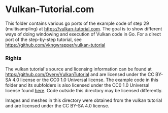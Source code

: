 # Vulkan-Tutorial.com

This folder contains various go ports of the example code of step 29 (multisampling) at https://vulkan-tutorial.com.
 The goal is to show different ways of doing windowing and execution of Vulkan code in Go.
 For a direct port of the step-by-step tutorial, see https://github.com/vkngwrapper/vulkan-tutorial

### Rights

The vulkan tutorial's source and licensing information can be
 found at https://github.com/Overv/VulkanTutorial and are licensed
 under the CC BY-SA 4.0 license or the CC0 1.0 Universal license.  The
 example code in this folder and its subfolders is also licensed under the CC0 1.0 Universal
 license found [here](https://creativecommons.org/publicdomain/zero/1.0/).
 Code outside this directory may be licensed differently.

Images and meshes in this directory were obtained from the vulkan
 tutorial and are licensed under the CC BY-SA 4.0 license.

